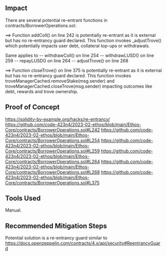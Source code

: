 ## Impact

There are several potential re-entrant functions in contracts/BorrowerOperations.sol:

==> Function addColl() on line 242 is potentially re-entrant as it is external but has no re-entrancy guard declared. This function invokes _adjustTrove() which potentially impacts user debt, collateral top-ups or withdrawals.

Same applies to
-- withdrawColl() on line 254 -- withdrawLUSD() on line 259 -- repayLUSD() on line 264 -- adjustTrove() on line 268 

==> Function closeTrove() on line 375 is potentially re-entrant as it is external but has no re-entrancy guard declared. This function invokes troveManagerCached.removeStake(msg.sender) and troveManagerCached.closeTrove(msg.sender) impacting outcomes like debt, rewards and trove ownership.

## Proof of Concept
https://solidity-by-example.org/hacks/re-entrancy/
https://github.com/code-423n4/2023-02-ethos/blob/main/Ethos-Core/contracts/BorrowerOperations.sol#L242
https://github.com/code-423n4/2023-02-ethos/blob/main/Ethos-Core/contracts/BorrowerOperations.sol#L254
https://github.com/code-423n4/2023-02-ethos/blob/main/Ethos-Core/contracts/BorrowerOperations.sol#L259
https://github.com/code-423n4/2023-02-ethos/blob/main/Ethos-Core/contracts/BorrowerOperations.sol#L264
https://github.com/code-423n4/2023-02-ethos/blob/main/Ethos-Core/contracts/BorrowerOperations.sol#L268
https://github.com/code-423n4/2023-02-ethos/blob/main/Ethos-Core/contracts/BorrowerOperations.sol#L375

## Tools Used
Manual.

## Recommended Mitigation Steps

Potential solution is a re-entrancy guard similar to
https://docs.openzeppelin.com/contracts/4.x/api/security#ReentrancyGuard
